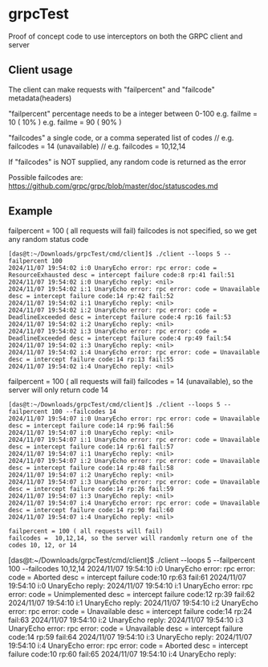 # grpcTest

Proof of concept code to use interceptors on both the GRPC client and server

## Client usage
The client can make requests with "failpercent" and "failcode" metadata(headers)

"failpercent"
percentage needs to be a integer between 0-100
e.g. failme = 10 ( 10% )
e.g. failme = 90 ( 90% )

"failcodes"
a single code, or a comma seperated list of codes
// e.g. failcodes = 14 (unavailable)
// e.g. failcodes = 10,12,14

If "failcodes" is NOT supplied, any random code is returned as the error

Possible failcodes are:
https://github.com/grpc/grpc/blob/master/doc/statuscodes.md


## Example

failpercent = 100 ( all requests will fail)
failcodes is not specified, so we get any random status code
```
[das@t:~/Downloads/grpcTest/cmd/client]$ ./client --loops 5 --failpercent 100
2024/11/07 19:54:02 i:0 UnaryEcho error: rpc error: code = ResourceExhausted desc = intercept failure code:8 rp:41 fail:51
2024/11/07 19:54:02 i:0 UnaryEcho reply: <nil>
2024/11/07 19:54:02 i:1 UnaryEcho error: rpc error: code = Unavailable desc = intercept failure code:14 rp:42 fail:52
2024/11/07 19:54:02 i:1 UnaryEcho reply: <nil>
2024/11/07 19:54:02 i:2 UnaryEcho error: rpc error: code = DeadlineExceeded desc = intercept failure code:4 rp:16 fail:53
2024/11/07 19:54:02 i:2 UnaryEcho reply: <nil>
2024/11/07 19:54:02 i:3 UnaryEcho error: rpc error: code = DeadlineExceeded desc = intercept failure code:4 rp:49 fail:54
2024/11/07 19:54:02 i:3 UnaryEcho reply: <nil>
2024/11/07 19:54:02 i:4 UnaryEcho error: rpc error: code = Unavailable desc = intercept failure code:14 rp:13 fail:55
2024/11/07 19:54:02 i:4 UnaryEcho reply: <nil>
```

failpercent = 100 ( all requests will fail)
failcodes = 14 (unavailable), so the server will only return code 14
```
[das@t:~/Downloads/grpcTest/cmd/client]$ ./client --loops 5 --failpercent 100 --failcodes 14
2024/11/07 19:54:07 i:0 UnaryEcho error: rpc error: code = Unavailable desc = intercept failure code:14 rp:96 fail:56
2024/11/07 19:54:07 i:0 UnaryEcho reply: <nil>
2024/11/07 19:54:07 i:1 UnaryEcho error: rpc error: code = Unavailable desc = intercept failure code:14 rp:61 fail:57
2024/11/07 19:54:07 i:1 UnaryEcho reply: <nil>
2024/11/07 19:54:07 i:2 UnaryEcho error: rpc error: code = Unavailable desc = intercept failure code:14 rp:48 fail:58
2024/11/07 19:54:07 i:2 UnaryEcho reply: <nil>
2024/11/07 19:54:07 i:3 UnaryEcho error: rpc error: code = Unavailable desc = intercept failure code:14 rp:26 fail:59
2024/11/07 19:54:07 i:3 UnaryEcho reply: <nil>
2024/11/07 19:54:07 i:4 UnaryEcho error: rpc error: code = Unavailable desc = intercept failure code:14 rp:90 fail:60
2024/11/07 19:54:07 i:4 UnaryEcho reply: <nil>

failpercent = 100 ( all requests will fail)
failcodes =  10,12,14, so the server will randomly return one of the codes 10, 12, or 14
```
[das@t:~/Downloads/grpcTest/cmd/client]$ ./client --loops 5 --failpercent 100 --failcodes 10,12,14
2024/11/07 19:54:10 i:0 UnaryEcho error: rpc error: code = Aborted desc = intercept failure code:10 rp:63 fail:61
2024/11/07 19:54:10 i:0 UnaryEcho reply: <nil>
2024/11/07 19:54:10 i:1 UnaryEcho error: rpc error: code = Unimplemented desc = intercept failure code:12 rp:39 fail:62
2024/11/07 19:54:10 i:1 UnaryEcho reply: <nil>
2024/11/07 19:54:10 i:2 UnaryEcho error: rpc error: code = Unavailable desc = intercept failure code:14 rp:24 fail:63
2024/11/07 19:54:10 i:2 UnaryEcho reply: <nil>
2024/11/07 19:54:10 i:3 UnaryEcho error: rpc error: code = Unavailable desc = intercept failure code:14 rp:59 fail:64
2024/11/07 19:54:10 i:3 UnaryEcho reply: <nil>
2024/11/07 19:54:10 i:4 UnaryEcho error: rpc error: code = Aborted desc = intercept failure code:10 rp:60 fail:65
2024/11/07 19:54:10 i:4 UnaryEcho reply: <nil>
```